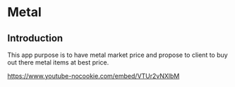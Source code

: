 # Metal

## Introduction

This app purpose is to have metal market price and propose to client to buy out there metal items at best price.

https://www.youtube-nocookie.com/embed/VTUr2vNXlbM
